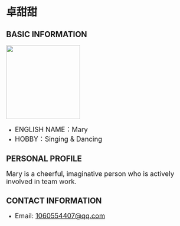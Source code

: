 

# 卓甜甜

## BASIC INFORMATION

<img width="200" src="https://github.com/NexMaker-Fab/2024ZWU-IS-8-BUNBUN/raw/f01e0df987d35c9d4a48c9a76bff612d84ee472c/images/%E5%8D%93%E7%94%9C%E7%94%9C.jpg"></div>

- <font size="4">ENGLISH NAME：Mary</font>
- <font size="4">HOBBY：Singing & Dancing</font>

## PERSONAL PROFILE

<font size="4">Mary is a cheerful, imaginative person who is actively involved in team work.</font>

## CONTACT INFORMATION

- <font size="4">Email: 1060554407@qq.com</font>
